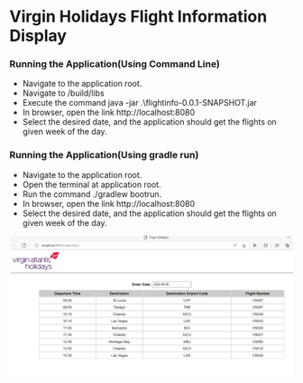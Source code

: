 # Virgin Holidays Flight Information Display

### Running the Application(Using Command Line)

* Navigate to the application root.
* Navigate to /build/libs
* Execute the command java -jar .\flightinfo-0.0.1-SNAPSHOT.jar
* In browser, open the link http://localhost:8080
* Select the desired date, and the application should get the flights on given week of the day.

### Running the Application(Using gradle run)
* Navigate to the application root.
* Open the terminal at application root.
* Run the command  ./gradlew bootrun.
* In browser, open the link http://localhost:8080
* Select the desired date, and the application should get the flights on given week of the day.

![image.png](image.png)